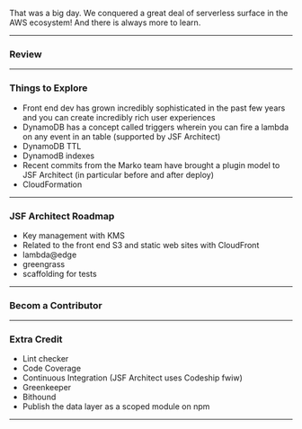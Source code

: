 That was a big day. We conquered a great deal of serverless surface in the AWS ecosystem! And there is always more to learn.

---
### Review


---
### Things to Explore

- Front end dev has grown incredibly sophisticated in the past few years and you can create incredibly rich user experiences
- DynamoDB has a concept called triggers wherein you can fire a lambda on any event in an table (supported by JSF Architect)
- DynamoDB TTL
- DynamodB indexes
- Recent commits from the Marko team have brought a plugin model to JSF Architect (in particular before and after deploy)
- CloudFormation

---
### JSF Architect Roadmap

- Key management with KMS
- Related to the front end S3 and static web sites with CloudFront
- lambda@edge
- greengrass
- scaffolding for tests

---
### Becom a Contributor

---
### Extra Credit

- Lint checker
- Code Coverage
- Continuous Integration (JSF Architect uses Codeship fwiw)
- Greenkeeper
- Bithound
- Publish the data layer as a scoped module on npm

---
